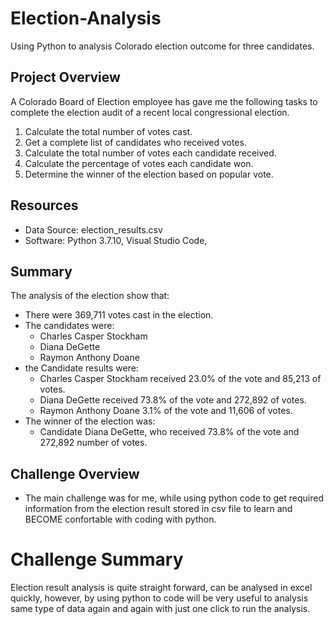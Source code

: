 # Election-Analysis
Using Python to analysis Colorado election outcome for three candidates.  

## Project Overview
A Colorado Board of Election employee has gave me the following tasks to complete the election audit of a recent local congressional election.
1. Calculate the total number of votes cast.
2. Get a complete list of candidates who received votes.
3. Calculate the total number of votes each candidate received.
4. Calculate the percentage of votes each candidate won.
5. Determine the winner of the election based on popular vote. 

## Resources 
- Data Source: election_results.csv
- Software: Python 3.7.10, Visual Studio Code, 

## Summary
The analysis of the election show that:
- There were 369,711 votes cast in the election.
- The candidates were:
    - Charles Casper Stockham
    - Diana DeGette
    - Raymon Anthony Doane
- the Candidate results were:
    - Charles Casper Stockham received 23.0% of the vote and 85,213 of votes.
    - Diana DeGette received 73.8% of the vote and 272,892 of votes.
    - Raymon Anthony Doane 3.1% of the vote and 11,606 of votes.
- The winner of the election was:
    - Candidate Diana DeGette, who received 73.8% of the vote and 272,892 number of votes. 

## Challenge Overview
- The main challenge was for me, while using python code to get required information from the election result stored in csv file to learn and BECOME confortable with coding with python. 

# Challenge Summary
Election result analysis is quite straight forward, can be analysed in excel quickly, however, by using python to code will be very useful to analysis same type of data again and again with just one click to run the analysis. 
